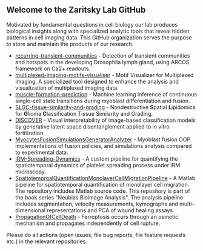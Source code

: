 ## Welcome to the Zaritsky Lab GitHub

Motivated by fundamental questions in cell biology our lab produces biological insights along with specialized analytic tools that reveal hidden patterns in cell imaging data. This GitHub organization serves the purpose to store and maintain the products of our research.

* [recurring-transient-communities](https://github.com/zaritskylab/recurring-transient-communities) - Detection of transient communities and hotspots in the developing Drosophila lymph gland, using ARCOS framework on Ca2+ readouts.
* [multiplexed-imaging-motifs-visualiser](https://github.com/zaritskylab/multiplexed-imaging-motifs-visualiser) - Motif Visualizer for Multiplexed Imaging. A specialized tool designed to enhance the analysis and visualization of multiplexed imaging data.
* [muscle-formation-prediction](https://github.com/zaritskylab/muscle-formation-prediction) - Machine learning inference of continuous single-cell state transitions during myoblast differentiation and fusion.
* [SLGC-tissue-similarity-and-grading](https://github.com/zaritskylab/SLGC-tissue-similarity-and-grading) - Nondestructive **S**patial **L**ipidomics for **G**lioma **C**lassification Tissue Similarity and Grading.
* [DISCOVER](https://github.com/zaritskylab/DISCOVER) - Visual interpretability of image-based classification models by generative latent space disentanglement applied to in vitro fertilization.
* [MyocytesFusionSimulationsGeneratorAnalyzer](https://github.com/zaritskylab/MyocytesFusionSimulationsGeneratorAnalyzer) - Myoblast fusion OOP implementations of fusion policies, and simulations analysis compared to experimental data.
* [IRM-Spreading-Dynamics](https://github.com/zaritskylab/IRM-Spreading-Dynamics) - A custom pipeline for quantifying the spatiotemporal dynamics of platelet spreading process under IRM microscopy.
* [SpatiotemproalQuantificationMonolayerCellMigrationPipeline](https://github.com/zaritskylab/SpatiotemproalQuantificationMonolayerCellMigrationPipeline) - A Matlab pipeline for spatiotemporal quantification of monolayer cell migration. The repository includes Matlab source code. This repository is part of the book series "Neubias Bioimage Analysis". The analysis pipeline includes segmentation, velocity measurements, kymographs and multi-dimensional representations and PCA of wound healing assays.
* [PropagationOfCellDeath](https://github.com/zaritskylab/PropagationOfCellDeath) - Ferroptosis occurs through an osmotic mechanism and propagates independently of cell rupture.

Please do all actions (open issues, file bug reports, file feature requests etc.) in the relevant repositories.

